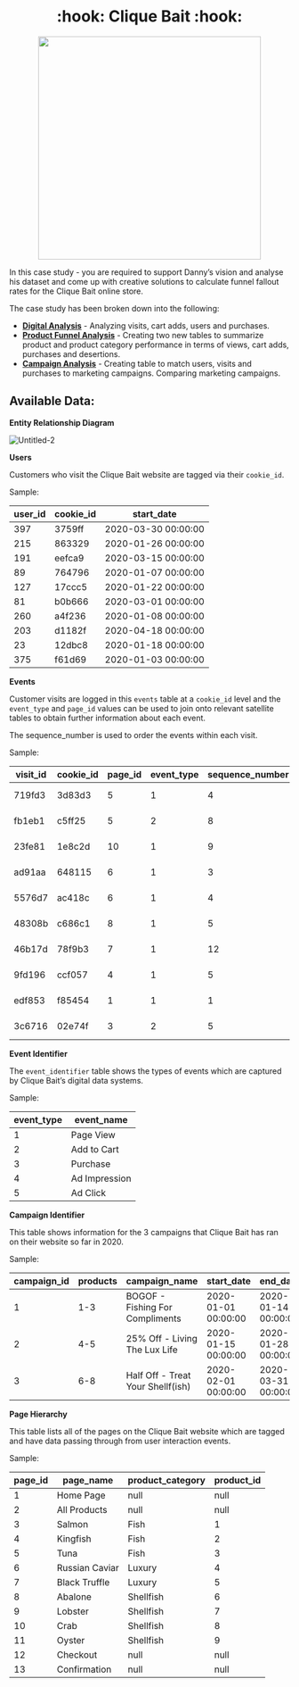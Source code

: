 <div align="center">
 <h1>:hook: Clique Bait :hook: </h1>
</div>

<p align="center">
    <img src="https://8weeksqlchallenge.com/images/case-study-designs/6.png" width="400" height="400">
</p>

In this case study - you are required to support Danny’s vision and analyse his dataset and come up with creative solutions to calculate funnel fallout rates for the Clique Bait online store.

The case study has been broken down into the following:

* **[Digital Analysis](https://github.com/Outis09/8-Week-SQL-Challenge/blob/main/Case%20Study%20%236%20-%20Clique%20Bait/A.%20Digital%20Analysis.md)** - Analyzing visits, cart adds, users and purchases.
* **[Product Funnel Analysis](https://github.com/Outis09/8-Week-SQL-Challenge/blob/main/Case%20Study%20%236%20-%20Clique%20Bait/B.%20Product%20Funnel%20Analysis.md)** - Creating two new tables to summarize product and product category performance in terms of views, cart adds, purchases and desertions.
* **[Campaign Analysis](https://github.com/Outis09/8-Week-SQL-Challenge/blob/main/Case%20Study%20%236%20-%20Clique%20Bait/C.%20Campaign%20Analysis.md)** - Creating table to match users, visits and purchases to marketing campaigns. Comparing marketing campaigns.

**Available Data:**
----------

**Entity Relationship Diagram**

![Untitled-2](https://user-images.githubusercontent.com/104911707/200688942-4fe29a3c-73f1-4ed3-bd32-0089f6fc4fdd.png)


**Users**

Customers who visit the Clique Bait website are tagged via their `cookie_id`.

Sample:


user_id	|cookie_id|	start_date
|-------|---------|---------|
397	|3759ff	|2020-03-30 00:00:00
215	|863329	|2020-01-26 00:00:00
191|	eefca9	|2020-03-15 00:00:00
89	|764796	|2020-01-07 00:00:00
127	|17ccc5|	2020-01-22 00:00:00
81	|b0b666	|2020-03-01 00:00:00
260	|a4f236	|2020-01-08 00:00:00
203|	d1182f	|2020-04-18 00:00:00
23	|12dbc8	|2020-01-18 00:00:00
375	|f61d69	|2020-01-03 00:00:00

**Events**

Customer visits are logged in this `events` table at a `cookie_id` level and the `event_type` and `page_id` values can be used to join onto relevant satellite tables to obtain further information about each event.

The sequence_number is used to order the events within each visit.

Sample:

visit_id|	cookie_id	|page_id	|event_type|	sequence_number|	event_time
----------|------|------------|----------|---------|--------
719fd3	|3d83d3	|5	|1	|4	|2020-03-02 00:29:09.975502
fb1eb1	|c5ff25	|5|	2	|8	|2020-01-22 07:59:16.761931
23fe81	|1e8c2d	|10|	1	|9|	2020-03-21 13:14:11.745667
ad91aa	|648115	|6	|1	|3	|2020-04-27 16:28:09.824606
5576d7	|ac418c	|6	|1	|4	|2020-01-18 04:55:10.149236
48308b	|c686c1	|8|	1	|5	|2020-01-29 06:10:38.702163
46b17d	|78f9b3	|7	|1	|12|	2020-02-16 09:45:31.926407
9fd196	|ccf057	|4	|1	|5	|2020-02-14 08:29:12.922164
edf853	|f85454	|1	|1	|1	|2020-02-22 12:59:07.652207
3c6716	|02e74f	|3	|2|	5	|2020-01-31 17:56:20.777383

**Event Identifier**

The `event_identifier` table shows the types of events which are captured by Clique Bait’s digital data systems.

Sample:

event_type|	event_name
--------|-----------
1	|Page View
2	|Add to Cart
3	|Purchase
4	|Ad Impression
5	|Ad Click

**Campaign Identifier**

This table shows information for the 3 campaigns that Clique Bait has ran on their website so far in 2020.

Sample:

campaign_id|	products|	campaign_name	|start_date	|end_date
---------|--------|-----------|------------|----------
1	|1-3	|BOGOF - Fishing For Compliments|	2020-01-01 00:00:00|	2020-01-14 00:00:00
2	|4-5	|25% Off - Living The Lux Life	|2020-01-15 00:00:00	|2020-01-28 00:00:00
3	|6-8|	Half Off - Treat Your Shellf(ish)|	2020-02-01 00:00:00|	2020-03-31 00:00:00

**Page Hierarchy**

This table lists all of the pages on the Clique Bait website which are tagged and have data passing through from user interaction events.

Sample:

page_id|	page_name|	product_category	|product_id
------|----------|---------------|------------
1|	Home Page|	null|	null
2	|All Products	|null|	null
3	|Salmon|	Fish|	1
4	|Kingfish|	Fish|	2
5	|Tuna	|Fish	|3
6	|Russian Caviar|	Luxury|	4
7	|Black Truffle	|Luxury	|5
8	|Abalone|	Shellfish|	6
9	|Lobster	|Shellfish	|7
10|	Crab	|Shellfish|	8
11|	Oyster	|Shellfish|	9
12|	Checkout|	null|	null
13|	Confirmation	|null|	null


